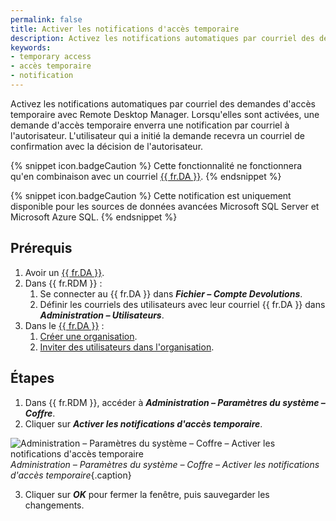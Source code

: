 ```yaml
---
permalink: false
title: Activer les notifications d'accès temporaire
description: Activez les notifications automatiques par courriel des demandes d'accès temporaire avec Remote Desktop Manager. Lorsqu'elles sont activées, une demande d'accès temporaire enverra une notification par courriel à l'autorisateur. L'utilisateur qui a initié la demande recevra un courriel de confirmation avec la décision de l'autorisateur.
keywords:
- temporary access
- accès temporaire
- notification
---
```

Activez les notifications automatiques par courriel des demandes d'accès temporaire avec Remote Desktop Manager. Lorsqu'elles sont activées, une demande d'accès temporaire enverra une notification par courriel à l'autorisateur. L'utilisateur qui a initié la demande recevra un courriel de confirmation avec la décision de l'autorisateur.

{% snippet icon.badgeCaution %}
Cette fonctionnalité ne fonctionnera qu'en combinaison avec un courriel [{{ fr.DA }}](/fr/cloud/devolutions-account/create-devolutions-account).
{% endsnippet %}

{% snippet icon.badgeCaution %}
Cette notification est uniquement disponible pour les sources de données avancées Microsoft SQL Server et Microsoft Azure SQL.
{% endsnippet %}

## Prérequis

1. Avoir un [{{ fr.DA }}](/fr/cloud/devolutions-account/create-devolutions-account).
1. Dans {{ fr.RDM }} :
    1. Se connecter au {{ fr.DA }} dans ***Fichier – Compte Devolutions***.
    1. Définir les courriels des utilisateurs avec leur courriel {{ fr.DA }} dans ***Administration – Utilisateurs***.
1. Dans le [{{ fr.DA }}](https://portal.devolutions.com/) :
    1. [Créer une organisation](/fr/cloud/organizations/create-organization).
    1. [Inviter des utilisateurs dans l'organisation](/fr/cloud/organizations/invite-users-organization).

## Étapes

1. Dans {{ fr.RDM }}, accéder à ***Administration – Paramètres du système – Coffre***.
1. Cliquer sur ***Activer les notifications d'accès temporaire***.

![Administration – Paramètres du système – Coffre – Activer les notifications d'accès temporaire](/img/fr/kb/KB2085.png)
*Administration – Paramètres du système – Coffre – Activer les notifications d'accès temporaire*{.caption}

3. Cliquer sur ***OK*** pour fermer la fenêtre, puis sauvegarder les changements.
